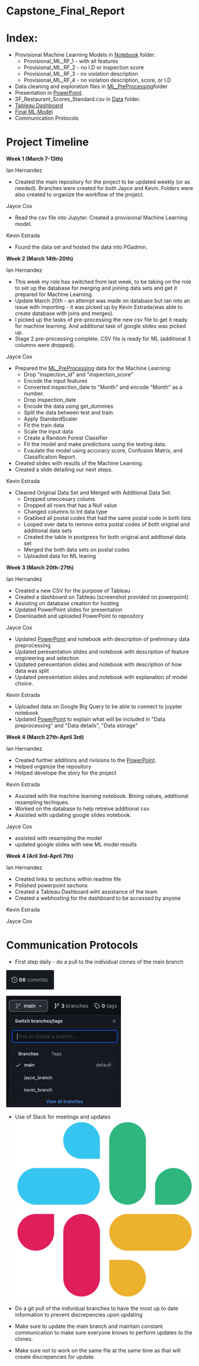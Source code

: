# Capstone_Final_Report

# Index:

- Provisional Machine Learning Models in [Notebook](https://github.com/ianhernandezz/Capstone_Final_Report/tree/main/Notebooks) folder. 
    - Provisional_ML_RF_1 - with all features
    - Provisional_ML_RF_2 - no I.D or inspection score
    - Provisional_ML_RF_3 - no violation description
    - Provisional_ML_RF_4 - no violation description, score, or I.D
- Data cleaning and exploration files in [ML_PreProcessing](https://github.com/ianhernandezz/Capstone_Final_Report/tree/main/ML_Preprocessing)folder
- Presentation in [PowerPoint](https://docs.google.com/presentation/d/1ffB2AwLspXSwZHfQvp-hxV4Sp1jOLb_QtWpa1Kn_XQU/edit?usp=sharing). 
- SF_Restaurant_Scores_Standard.csv  in [Data](https://github.com/ianhernandezz/Capstone_Final_Report/tree/main/Data) folder. 
- [Tableau Dashboard](https://ianhernandezz.github.io/Capstone_Final_Report/)
- [Final ML Model](https://github.com/ianhernandezz/Capstone_Final_Report/blob/main/Capstone_ML_Final.ipynb)
- Communication Protocols 


# Project Timeline 

**Week 1 (March 7-13th)**

Ian Hernandez 

- Created the main repository for the project to be updated weekly (or as needed). Branches were created for both Jayce and Kevin. Folders were also created to organize the workflow of the project. 


Jayce Cox

- Read the csv file into Jupyter. Created a provisional Machine Learning model.


Kevin Estrada

- Found the data set and hosted the data into PGadmin.


**Week 2 (March 14th-20th)**

Ian Hernandez 

- This week my role has switched from last week, to be taking on the role to set up the database for merging and joining data sets and get it prepared for Machine Learning. 
- Update March 20th - an attempt was made on database but ran into an issue with importing - it was picked up by Kevin Estrada(was able to create database with joins and merges). 
- I picked up the tasks of pre-processing the new csv file to get it ready for machine learning. And additional task of google slides was picked up. 
- Stage 2 pre-processing complete. CSV file is ready for ML (additional 3 columns were dropped). 

Jayce Cox 

- Prepared the [ML_PreProcessing](https://github.com/ianhernandezz/Capstone_Final_Report/tree/main/ML_Preprocessing) data for the Machine Learning:
    - Drop "inspection_id" and "inspection_score"
    - Encode the input features
    - Converted inspection_date to "Month" and encode "Month" as a number. 
    - Drop inspection_date 
    - Encode the data using get_dummies
    - Split the data between test and train. 
    - Apply StandardScaler
    - Fit the train data
    - Scale the input data
    - Create a Random Forest Classifier
    - Fit the model and make predictions using the testing data. 
    - Evaulate the model using accuracy score, Confusion Matrix, and Classification Report. 
- Created slides with results of the Machine Learning.
- Created a slide detailing our next steps. 

Kevin Estrada
- Cleaned Original Data Set and Merged with Additional Data Set:
    - Dropped uneccesary colums
    - Dropped all rows that has a Null value 
    - Changed columns to Int data type
    - Grabbed all postal codes that had the same postal code in both lists
    - Looped over data to remove extra postal codes of both original and additional data sets
    - Created the table in postgress for both original and addtional data set
    - Merged the both data sets on postal codes
    - Uploaded data for ML learing 


**Week 3 (March 20th-27th)**

Ian Hernandez 
- Created a new CSV for the purpose of Tableau
- Created a dashboard on Tableau (screenshot provided on powerpoint)
- Assisting on database creation for hosting
- Updated PowerPoint slides for presentation 
- Downloaded and uploaded PowerPoint to repository

Jayce Cox
- Updated [PowerPoint](https://docs.google.com/presentation/d/1ffB2AwLspXSwZHfQvp-hxV4Sp1jOLb_QtWpa1Kn_XQU/edit?usp=sharing) and notebook with description of preliminary data preprocessing
- Updated peresentation slides and notebook with description of feature engineering and selection
- Updated peresentation slides and notebook with description of how data was split
- Updated peresentation slides and notebook with explanation of model choice. 

Kevin Estrada
- Uploaded data on Google Big Query to be able to connect to juypter notebook
- Updated [PowerPoint](https://docs.google.com/presentation/d/1ffB2AwLspXSwZHfQvp-hxV4Sp1jOLb_QtWpa1Kn_XQU/edit?usp=sharing) to explain what will be included in "Data preprocessing" and "Data details", "Data storage"


**Week 4 (March 27th-April 3rd)**

Ian Hernandez
- Created further additions and rivisions to the [PowerPoint](https://docs.google.com/presentation/d/1ffB2AwLspXSwZHfQvp-hxV4Sp1jOLb_QtWpa1Kn_XQU/edit?usp=sharing).
- Helped organize the repository 
- Helped develope the story for the project

Kevin Estrada
- Assisted with the machine learning notebook. Bining values, additional resampling techiques. 
- Worked on the database to help retreive additional csv.
- Assisted with updating google slides notebook. 

Jayce Cox

- assisted with resampling the model
- updated google slides with new ML model results

**Week 4 (Aril 3rd-April 7th)**

Ian Hernandez

- Created links to sections within readme file
- Polished powerpoint sections
- Created a Tableau Dashboard wiht assistance of the team
- Created a webhosting for the dashboard to be accessed by anyone

Kevin Estrada

Jayce Cox


# Communication Protocols

- First step daily - do a pull to the individual clones of the main branch 

![Commits](./Images/Screen%20Shot%202022-04-06%20at%207.11.27%20PM.png)

![Branches](./Images/Screen%20Shot%202022-04-06%20at%207.11.05%20PM.png)

- Use of Slack for meetings and updates
![SlackLogo](./Images/slack-logo-icon.png)

- Do a git pull of the individual branches to have the most up to date information to prevent discrepencies upon updating
- Make sure to update the main branch and maintain constant communication to make sure everyone knows to perform updates to the clones. 
- Make sure not to work on the same file at the same time as that will create discrepencies for update. 
